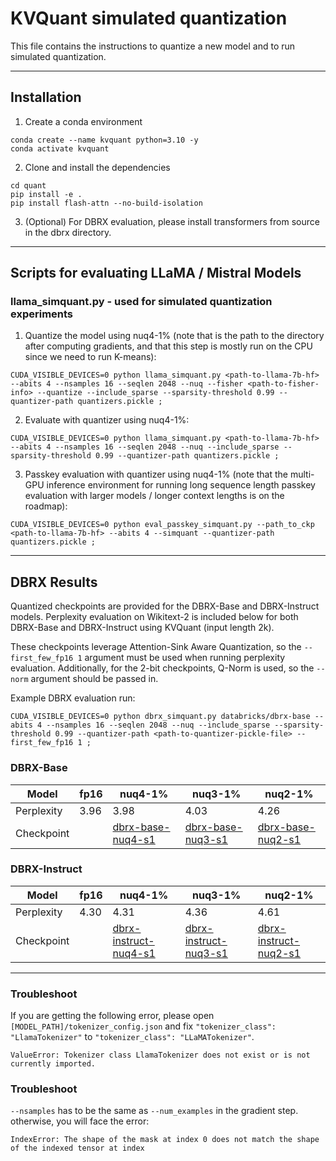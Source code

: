# KVQuant simulated quantization

This file contains the instructions to quantize a new model and to run simulated quantization.

---

## Installation

1. Create a conda environment
```
conda create --name kvquant python=3.10 -y
conda activate kvquant
```

2. Clone and install the dependencies
```
cd quant
pip install -e .
pip install flash-attn --no-build-isolation
```

3. (Optional) For DBRX evaluation, please install transformers from source in the dbrx directory.

---
## Scripts for evaluating LLaMA / Mistral Models

### llama_simquant.py - used for simulated quantization experiments

1. Quantize the model using nuq4-1% (note that <path-to-fisher-info> is the path to the directory after computing gradients, and that this step is mostly run on the CPU since we need to run K-means):
```
CUDA_VISIBLE_DEVICES=0 python llama_simquant.py <path-to-llama-7b-hf> --abits 4 --nsamples 16 --seqlen 2048 --nuq --fisher <path-to-fisher-info> --quantize --include_sparse --sparsity-threshold 0.99 --quantizer-path quantizers.pickle ;
```

2. Evaluate with quantizer using nuq4-1%:
```
CUDA_VISIBLE_DEVICES=0 python llama_simquant.py <path-to-llama-7b-hf> --abits 4 --nsamples 16 --seqlen 2048 --nuq --include_sparse --sparsity-threshold 0.99 --quantizer-path quantizers.pickle ;
```

3. Passkey evaluation with quantizer using nuq4-1% (note that the multi-GPU inference environment for running long sequence length passkey evaluation with larger models / longer context lengths is on the roadmap):
```
CUDA_VISIBLE_DEVICES=0 python eval_passkey_simquant.py --path_to_ckp <path-to-llama-7b-hf> --abits 4 --simquant --quantizer-path quantizers.pickle ;
```

---

## DBRX Results

Quantized checkpoints are provided for the DBRX-Base and DBRX-Instruct models. Perplexity evaluation on Wikitext-2 is included below for both DBRX-Base and DBRX-Instruct using KVQuant (input length 2k). 

These checkpoints leverage Attention-Sink Aware Quantization, so the `--first_few_fp16 1` argument must be used when running perplexity evaluation. Additionally, for the 2-bit checkpoints, Q-Norm is used, so the `--norm` argument should be passed in.

Example DBRX evaluation run:

```
CUDA_VISIBLE_DEVICES=0 python dbrx_simquant.py databricks/dbrx-base --abits 4 --nsamples 16 --seqlen 2048 --nuq --include_sparse --sparsity-threshold 0.99 --quantizer-path <path-to-quantizer-pickle-file> --first_few_fp16 1 ;
```

### DBRX-Base

| Model |  fp16 | nuq4-1% | nuq3-1% |  nuq2-1% |
| -------- | -------- | -------- | -------- | -------- |
| Perplexity    |  3.96 | 3.98 | 4.03 | 4.26 | 
| Checkpoint | | [dbrx-base-nuq4-s1](https://huggingface.co/squeeze-ai-lab/dbrx-base-a4-s1) | [dbrx-base-nuq3-s1](https://huggingface.co/squeeze-ai-lab/dbrx-base-a3-s1) | [dbrx-base-nuq2-s1](https://huggingface.co/squeeze-ai-lab/dbrx-base-a2-s1) |

### DBRX-Instruct

| Model |  fp16 | nuq4-1% | nuq3-1% |  nuq2-1% |
| -------- | -------- | -------- | -------- | -------- |
| Perplexity    |  4.30 | 4.31 | 4.36 | 4.61 | 
| Checkpoint | | [dbrx-instruct-nuq4-s1](https://huggingface.co/squeeze-ai-lab/dbrx-instruct-a4-s1) | [dbrx-instruct-nuq3-s1](https://huggingface.co/squeeze-ai-lab/dbrx-instruct-a3-s1) | [dbrx-instruct-nuq2-s1](https://huggingface.co/squeeze-ai-lab/dbrx-instruct-a2-s1) |

---

### Troubleshoot
If you are getting the following error, please open `[MODEL_PATH]/tokenizer_config.json` and fix `"tokenizer_class": "LlamaTokenizer"` to `"tokenizer_class": "LLaMATokenizer"`.
```
ValueError: Tokenizer class LlamaTokenizer does not exist or is not currently imported.
```

### Troubleshoot
`--nsamples` has to be the same as `--num_examples` in the gradient step. otherwise, you will face the error:
```
IndexError: The shape of the mask at index 0 does not match the shape of the indexed tensor at index
```
